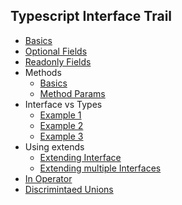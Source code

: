 ## Typescript Interface Trail

- [Basics](./interfaces-basics.ts)
- [Optional Fields](./interface-optional-fields.ts)
- [Readonly Fields](./interface-readonly-fields.ts)
- Methods
  - [Basics](./interface-methods1.ts)		
  - [Method Params](./interface-method-params1.ts)		
- Interface vs Types
  - [Example 1](./interface-vs-types1.ts)
  - [Example 2](./interface-vs-types2.ts)
  - [Example 3](./interface-vs-types3.ts)
- Using extends
  - [Extending Interface](./interface-extends-interface.ts)
  - [Extending multiple Interfaces](./interface-extends-multipleinterfaces.ts)	
- [In Operator](./interface-in-operator.ts)
- [Discrimintaed Unions](./interface-discriminated-unions.ts)